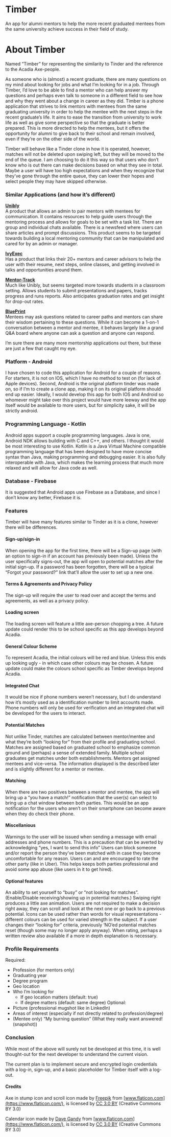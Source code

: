 # Timber
 
An app for alumni mentors to help the more recent graduated mentees from
the same university achieve success in their field of study.
 
# About Timber
 
Named “Timber” for representing the similarity to Tinder and the reference to the Acadia Axe-people.
 
As someone who is (almost) a recent graduate, there are many questions on my mind about looking for jobs and what I’m looking for in a job. Through Timber, I’d love to be able to find a mentor who can help answer my questions and perhaps even talk to someone in a different field to see how and why they went about a change in career as they did. Timber is a phone application that strives to link mentors with mentees from the same graduating university in order to help the mentee with the next steps in the recent graduate’s life. It aims to ease the transition from university to work life as well as give some perspective so that the graduate is better prepared. This is more directed to help the mentees, but it offers the opportunity for alumni to give back to their school and remain involved, even if they’re on the other side of the world.
 
Timber will behave like a Tinder clone in how it is operated, however, matches will not be deleted upon swiping left, but they will be moved to the end of the queue. I am choosing to do it this way so that users who don’t know who is out there can make decisions based on what they see in total. Maybe a user will have too high expectations and when they recognize that they’ve gone through the entire queue, they can lower their hopes and select people they may have skipped otherwise.
 
### Similar Applications (and how it’s different)
 
**[Unibly](http://www.unibly.com/#product)**  
A product that allows an admin to pair mentors with mentees for communication. It contains resources to help guide users through the mentoring process and allows for goals to be set with a task list. There are group and individual chats available. There is a newsfeed where users can share articles and prompt discussions.
This product seems to be targeted towards building a local mentoring community that can be manipulated and cared for by an admin or manager.
 
**[IvyExec](https://www.ivyexec.com/)**  
Has a product that links their 20+ mentors and career advisors to help the user with their resume, next steps, online classes, and getting involved in talks and opportunities around them.
 
**[Mentor-Track](https://www.inknowledge.com/mentor-track/)**  
Much like Unibly, but seems targeted more towards students in a classroom setting. Allows students to submit presentations and papers, tracks progress and runs reports. Also anticipates graduation rates and get insight for drop-out rates.
 

**[BluePrint](http://getblueprintapp.com/?page_id=77)**  
Mentees may ask questions related to career paths and mentors can share their wisdom pertaining to these questions.
While it can become a 1-on-1 conversation between a mentor and mentee, it behaves largely like a grand Q&A board where anyone can ask a question and anyone can respond.
 
I’m sure there are many more mentorship applications out there, but these are just a few that caught my eye.
 
### Platform - Android
 
I have chosen to code this application for Android for a couple of reasons. For starters, it is not on IOS, which I have no method to test on (for lack of Apple devices). Second, Android is the original platform tinder was made on, so if I’m to create a clone app, making it on its original platform should end up easier. Ideally, I would develop this app for both IOS and Android so whomever might take over this project would have more leeway and the app itself would be available to more users, but for simplicity sake, it will be strictly android.
 
### Programming Language - Kotlin
 
Android apps support a couple programming languages. Java is one, Android NDK allows building with C and C++, and others. I thought it would be most interesting to use Kotlin. Kotlin is a Java Virtual Machine compatible programming language that has been designed to have more concise syntax than Java, making programming and debugging easier. It is also fully interoperable with Java, which makes the learning process that much more relaxed and will allow for Java code as well.
 
### Database - Firebase
 
It is suggested that Android apps use Firebase as a Database, and since I don’t know any better, Firebase it is.
 
### Features
 
Timber will have many features similar to Tinder as it is a clone, however there will be differences.
 
#### Sign-up/sign-in
When opening the app for the first time, there will be a Sign-up page (with an option to sign-in if an account has previously been made). Unless the user specifically signs-out, the app will open to potential matches after the initial sign-up. If a password has been forgotten, there will be a typical “Forgot your password?” link that’ll allow the user to set up a new one.
 
#### Terms & Agreements and Privacy Policy
The sign-up will require the user to read over and accept the terms and agreements, as well as a privacy policy.
 
#### Loading screen
The loading screen will feature a little axe-person chopping a tree.
A future update could render this to be school specific as this app develops beyond Acadia.
 
#### General Colour Scheme
To represent Acadia, the initial colours will be red and blue. Unless this ends up looking ugly - in which case other colours may be chosen.
A future update could make the colours school specific as Timber develops beyond Acadia.
 
#### Integrated Chat
It would be nice if phone numbers weren’t necessary, but I do understand how it’s mostly used as a identification number to limit accounts made. Phone numbers will only be used for verification and an integrated chat will be developed for the users to interact.
 
#### Potential Matches
Not unlike Tinder, matches are calculated between mentor/mentee and what they’re both “looking for” from their profile and graduating school. Matches are assigned based on graduated school to emphasize common ground and (perhaps) a sense of extended family. Multiple school graduates get matches under both establishments.
Mentors get assigned mentees and vice-versa.
The information displayed is the described later and is slightly different for a mentor or mentee.
 
#### Matching
When there are two positives between a mentor and mentee, the app will bring up a “you have a match!” notification that the user(s) can select to bring up a chat window between both parties. This would be an app notification for the users who aren’t on their smartphone can become aware when they do check their phone.
 
#### Miscellanious
Warnings to the user will be issued when sending a message with email addresses and phone numbers. This is a precaution that can be averted by acknowledging “yes, I want to send this info”
Users can block someone and/or report the person they’ve been matched with in case they become uncomfortable for any reason.
Users can and are encouraged to rate the other party (like in Uber). This helps keeps both parties professional and avoid some app abuse (like users in it to get hired).
 
#### Optional features
An ability to set yourself to “busy” or “not looking for matches”. (Enable/Disable receiving/showing up in potential matches.)
Swiping right produces a little axe animation.
Users are not required to make a decision right away, they can scroll and look at the next one or go back to a previous potential.
Icons can be used rather than words for visual representations - different colours can be used for varied strength in the subject.
If a user changes their “looking for” criteria, previously ‘NO’ed potential matches reset (though some may no longer apply anyway).
When rating, perhaps a written review also available if a more in depth explanation is necessary.
 
### Profile Requirements
 
Required:
- Profession (for mentors only)
- Graduating year
- Degree program
- Geo location
- Who I’m looking for
  - If geo location matters (default: true)
  - If degree matters (default: same degree)
Optional:
- Picture (professional mugshot like in LinkedIn)
- Areas of interest (especially if not directly related to profession/degree)
- (Mentee only) “My burning question” (What they really want answered! (snapshot))
 
### Conclusion
 
While most of the above will surely not be developed at this time, it is well thought-out for the next developer to understand the current vision.
 
The current plan is to implement secure and encrypted login credentials with a log-in, sign-up, and a basic placeholder for Timber itself with a log-out.

#### Credits
Axe in stump icon and scroll icon made by [Freepik](https://www.freepik.com/) from [www.flaticon.com](https://www.flaticon.com/), is licensed by [CC 3.0 BY](http://creativecommons.org/licenses/by/3.0/) (Creative Commons BY 3.0)

Calendar icon made by [Dave Gandy](https://www.flaticon.com/authors/dave-gandy) from [www.flaticon.com](https://www.flaticon.com/), is licensed by [CC 3.0 BY](http://creativecommons.org/licenses/by/3.0/) (Creative Commons BY 3.0)
